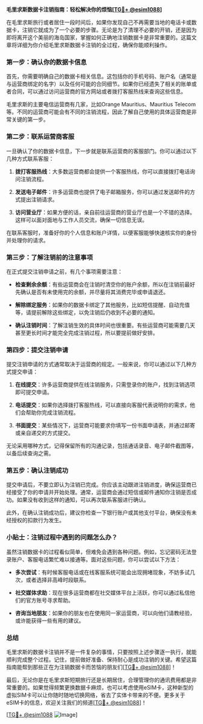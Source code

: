 **毛里求斯数据卡注销指南：轻松解决你的烦恼[[TG💪+ @esim1088](https://t.me/s/esim1088)]**

在毛里求斯旅行或者居住一段时间后，如果你发现自己不再需要当地的电话卡或数据卡，注销它就成为了一个必要的步骤。无论是为了清理不必要的开销，还是因为即将离开这个美丽的海岛国家，掌握如何正确地注销数据卡是非常重要的。这篇文章将详细为你介绍毛里求斯数据卡注销的全过程，确保你能顺利操作。

### **第一步：确认你的数据卡信息**

首先，你需要明确自己的数据卡相关信息。这包括你的手机号码、账户名（通常是与运营商绑定的名字）以及任何可能的合同细节。如果你已经遗失了相关的账单或者合同，可以通过访问运营商的官方网站或者拨打客服热线来查询这些信息。

毛里求斯的主要电信运营商有几家，比如Orange Mauritius、Mauritius Telecom等。不同的运营商可能会有不同的注销流程，因此了解自己使用的具体运营商是非常关键的第一步。

### **第二步：联系运营商客服**

一旦确认了你的数据卡信息，下一步就是联系运营商的客服部门。你可以通过以下几种方式联系客服：

1. **拨打客服热线**：大多数运营商都会提供一个客服热线，你可以直接拨打电话询问注销流程。
   
2. **发送电子邮件**：许多运营商也提供了电子邮箱服务，你可以通过发送邮件的方式提出注销请求。

3. **访问营业厅**：如果方便的话，亲自前往运营商的营业厅也是一个不错的选择。这样可以面对面地与工作人员交流，确保一切信息无误。

在联系客服时，准备好你的个人信息和账户详情，以便客服能够快速核实你的身份并处理你的请求。

### **第三步：了解注销前的注意事项**

在正式提交注销申请之前，有几个事项需要注意：

- **检查剩余余额**：有些运营商会在注销时清空你的账户余额，所以在注销前最好先确认是否有未使用完的余额，并尽量将其消费完毕或申请退还。
  
- **解除绑定服务**：如果你的数据卡绑定了其他服务，比如短信提醒、自动充值等，请提前解除这些绑定，以免注销后仍收到不必要的通知。

- **确认注销时间**：了解注销生效的具体时间也很重要。有些运营商可能需要几天甚至更长时间才能完全完成注销过程，所以要提前做好安排。

### **第四步：提交注销申请**

提交注销申请的方式通常取决于运营商的规定。一般来说，你可以通过以下几种方式提交申请：

1. **在线提交**：许多运营商提供在线注销服务，只需登录你的账户，找到注销选项即可提交申请。

2. **电话提交**：如果你选择拨打客服热线，可以直接向客服代表说明你的需求，他们会帮助你完成注销流程。

3. **书面提交**：某些情况下，运营商可能要求你填写一份书面申请表，并通过邮寄或亲自递交的方式提交。

无论采用哪种方式，记得保留所有的沟通记录，包括通话录音、电子邮件截图等，以备后续查询之需。

### **第五步：确认注销成功**

提交申请后，不要立即认为注销已完成。你应该主动跟进注销进度，确保运营商已经接受了你的申请并开始处理。通常，运营商会通过短信或邮件通知你注销是否成功。如果没有收到这样的通知，可以再次联系客服进行确认。

此外，在确认注销成功后，建议你检查一下银行账户或其他支付平台，确保没有未经授权的扣款行为发生。

### **小贴士：注销过程中遇到的问题怎么办？**

虽然注销数据卡的过程看似简单，但难免会遇到各种问题。例如，忘记密码无法登录账户、客服电话繁忙难以接通等。面对这些问题，你可以尝试以下方法：

- **多次尝试**：有时候客服电话或在线客服系统可能会出现拥堵现象，不妨多试几次，或者选择非高峰时段联系。

- **社交媒体求助**：现在很多运营商都在社交媒体平台上活跃，你可以通过私信他们的官方账号寻求帮助。

- **咨询当地朋友**：如果你的朋友也在使用同一家运营商，可以向他们请教经验，或许能获得一些有用的建议。

### **总结**

毛里求斯的数据卡注销并不是一件复杂的事情，只要按照上述步骤逐一执行，就能顺利完成整个过程。记住，提前做好准备、保持耐心是成功注销的关键。希望这篇指南能帮到那些正在为注销数据卡而苦恼的朋友们[[TG💪+ @esim1088](https://t.me/s/esim1088)]！

最后，无论你是在毛里求斯短期旅行还是长期居住，合理管理你的通讯费用都是非常重要的。如果觉得频繁更换数据卡麻烦，也可以考虑使用eSIM卡，这种新型的虚拟SIM卡可以让你随时随地切换网络，省去了实体卡带来的不便。更多关于eSIM卡的信息，欢迎关注我们的频道[[TG💪+ @esim1088](https://t.me/s/esim1088)]！

[[TG💪+ @esim1088](https://t.me/s/esim1088) ![Image](https://i.postimg.cc/4NQfJmqS/Snipaste-2025-05-13-00-14-12.png)]